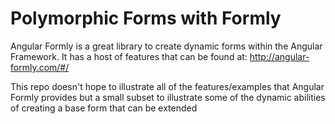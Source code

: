 # Polymorphic Forms with Formly

Angular Formly is a great library to create dynamic forms within the Angular Framework.  It has a host of features that can be found at:
http://angular-formly.com/#/

This repo doesn't hope to illustrate all of the features/examples that Angular Formly provides but a small subset to illustrate some of the dynamic abilities of creating a base form that can be extended 